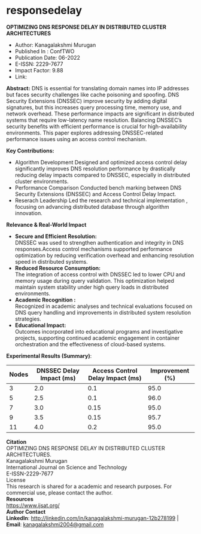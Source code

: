 # responsedelay
**OPTIMIZING DNS RESPONSE DELAY IN DISTRIBUTED CLUSTER ARCHITECTURES**  
* Author: Kanagalakshmi Murugan
* Published In : ConfTWO
* Publication Date: 06-2022
* E-ISSN: 2229-7677
* Impact Factor: 9.88
* Link:

**Abstract:**
DNS is essential for translating domain names into IP addresses but faces security challenges like cache poisoning and spoofing. DNS Security Extensions (DNSSEC) improve security by adding digital signatures, but this increases query processing time, memory use, and network overhead. These performance impacts are significant in distributed systems that require low-latency name resolution. Balancing DNSSEC’s security benefits with efficient performance is crucial for high-availability environments. This paper explores addressing DNSSEC-related performance issues using an access control mechanism.

**Key Contributions:**
* Algorithm Development
  Designed and optimized access control delay significantly improves DNS resolution performance by drastically reducing delay impacts compared to DNSSEC, especially in distributed cluster environments.
* Performance Comparison
  Conducted bench marking between DNS Security Extensions (DNSSEC) and Access Control Delay Impact.
* Reserach Leadership
  Led the research and technical implementation , focusing on advancing distributed database through algorithm innovation.

**Relevance & Real-World Impact**

* **Secure and Efficient Resolution:**\
    DNSSEC was used to strengthen authentication and integrity in DNS responses.Access control mechanisms supported performance optimization by reducing verification overhead and enhancing resolution speed in distributed systems.
* **Reduced Resource Consumption:** \
    The integration of access control with DNSSEC led to lower CPU and memory usage during query validation. This optimization helped maintain system stability under high query loads in distributed environments.
* **Academic Recognition :** \
    Recognized in academic analyses and technical evaluations focused on DNS query handling and improvements in distributed system resolution strategies.
* **Educational Impact:** \
    Outcomes incorporated into educational programs and investigative projects, supporting continued academic engagement in container orchestration and the effectiveness of cloud-based systems. 

**Experimental Results (Summary)**:

  | Nodes | DNSSEC Delay Impact (ms) | Access Control Delay Impact (ms) | Improvement (%) |
  |-------|--------------------------| ---------------------------------| ----------------|
  | 3     | 2.0                      | 0.1                              | 95.0            |
  | 5     | 2.5                      | 0.1                              | 96.0            |
  | 7     | 3.0                      | 0.15                             |95.0             |
  | 9     | 3.5                      | 0.15                             | 95.7            |
  | 11    | 4.0                      | 0.2                              | 95.0            |

**Citation** \
OPTIMIZING DNS RESPONSE DELAY IN DISTRIBUTED CLUSTER ARCHITECTURES. \
Kanagalakshmi Murugan \
International Journal on Science and Technology \
E-ISSN-2229-7677 \
License \
This research is shared for a academic and research purposes. For commercial use, please contact the author.\
**Resources** \
https://www.ijsat.org/ \
**Author Contact** \
**LinkedIn**: http://linkedin.com/in/kanagalakshmi-murugan-12b278199 | **Email**: kanagalakshmi2004@gmail.com

